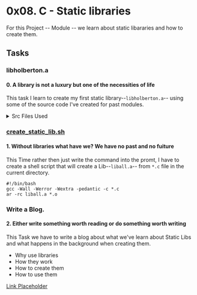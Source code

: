 # 0x08. C - Static libraries

For this Project -- Module -- we learn about static libararies and how to create
them.

## Tasks

### libholberton.a

#### 0. A library is not a luxury but one of the necessities of life

This task I learn to create my first static library--`libholberton.a`-- using some of the source
code I've created for past modules.


<details>
<summary>Src Files Used</summary>
<ul>
<li>0-isupper.o</li>
<li>0-memset.o</li>
<li>0-strcat.o</li>
<li>1-isdigit.o</li>
<li>1-memcpy.o</li>
<li>1-strncat.o</li>
<li>100-atoi.o</li>
<li>2-strchr.o</li>
<li>2-strlen.o</li>
<li>2-strncpy.o</li>
<li>3-islower.o</li>
<li>3-puts.o</li>
<li>3-strcmp.o</li>
<li>3-strspn.o</li>
<li>4-isalpha.o</li>
<li>4-strpbrk.o</li>
<li>5-strstr.o</li>
<li>6-abs.o</li>
<li>9-strcpy.o</li>
<li>_putchar.o</li>
  </ul>
</details>

### [create_static_lib.sh](./create_static_lib.sh)

#### 1. Without libraries what have we? We have no past and no fuiture

This Time rather then just write the command into the promt, I have to create a
shell script that will create a Lib--`liball.a`-- from `*.c` file in the current
directory.

```
#!/bin/bash                                                                                                          
gcc -Wall -Werror -Wextra -pedantic -c *.c
ar -rc liball.a *.o
```

### Write a Blog.

#### 2. Either write something worth reading or do something worth writing

This Task we have to write a blog about what we've learn about Static Libs and
what happens in the background when creating them.

* Why use libraries
* How they work
* How to create them
* How to use them

[Link Placeholder](http://www.google.com)

